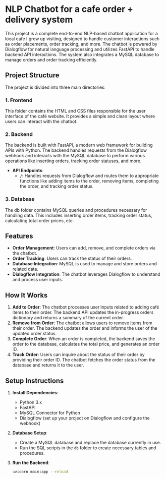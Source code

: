 # NLP Chatbot for a cafe order + delivery system

This project is a complete end-to-end NLP-based chatbot application for a local cafe I grew up visiting, designed to handle customer interactions such as order placements, order tracking, and more. The chatbot is powered by Dialogflow for natural language processing and utilizes FastAPI to handle backend API interactions. The system also integrates a MySQL database to manage orders and order tracking efficiently.

## Project Structure

The project is divided into three main directories:

### 1. Frontend

This folder contains the HTML and CSS files responsible for the user interface of the café website. It provides a simple and clean layout where users can interact with the chatbot.

### 2. Backend

The backend is built with FastAPI, a modern web framework for building APIs with Python. The backend handles requests from the Dialogflow webhook and interacts with the MySQL database to perform various operations like inserting orders, tracking order statuses, and more.

- **API Endpoints**:
  - **`/`**: Handles requests from Dialogflow and routes them to appropriate functions like adding items to the order, removing items, completing the order, and tracking order status.

### 3. Database

The db folder contains MySQL queries and procedures necessary for handling data. This includes inserting order items, tracking order status, calculating total order prices, etc.

## Features

- **Order Management**: Users can add, remove, and complete orders via the chatbot.
- **Order Tracking**: Users can track the status of their orders.
- **Database Integration**: MySQL is used to manage and store orders and related data.
- **Dialogflow Integration**: The chatbot leverages Dialogflow to understand and process user inputs.

## How It Works

1. **Add to Order**: The chatbot processes user inputs related to adding café items to their order. The backend API updates the in-progress orders dictionary and returns a summary of the current order.
2. **Remove from Order**: The chatbot allows users to remove items from their order. The backend updates the order and informs the user of the updated order status.
3. **Complete Order**: When an order is completed, the backend saves the order to the database, calculates the total price, and generates an order ID.
4. **Track Order**: Users can inquire about the status of their order by providing their order ID. The chatbot fetches the order status from the database and returns it to the user.

## Setup Instructions

1. **Install Dependencies**:

   - Python 3.x
   - FastAPI
   - MySQL Connector for Python
   - Dialogflow (set up your project on Dialogflow and configure the webhook)

2. **Database Setup**:

   - Create a MySQL database and replace the database currently in use.
   - Run the SQL scripts in the `db` folder to create necessary tables and procedures.

3. **Run the Backend**:
   ```bash
   uvicorn main:app --reload
   ```
